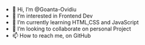 - 👋 Hi, I’m @Goanta-Ovidiu
- 👀 I’m interested in Frontend Dev
- 🌱 I’m currently learning HTML,CSS and JavaScript
- 💞️ I’m looking to collaborate on personal Project
- 📫 How to reach me, on GitHub

<!---
Goanta-Ovidiu/Goanta-Ovidiu is a ✨ special ✨ repository because its `README.md` (this file) appears on your GitHub profile.
You can click the Preview link to take a look at your changes.
--->

